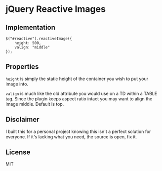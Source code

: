 # jQuery Reactive Images

## Implementation

	$("#reactive").reactiveImage({
		height: 500,
		valign: "middle"
	});
	
## Properties

`height` is simply the static height of the container you wish to put your image into.

`valign` is much like the old attribute you would use on a TD within a TABLE tag. Since the plugin keeps aspect ratio intact you may want to align the image middle. Default is top.

## Disclaimer

I built this for a personal project knowing this isn't a perfect solution for everyone. If it's lacking what you need, the source is open, fix it.

## License

MIT